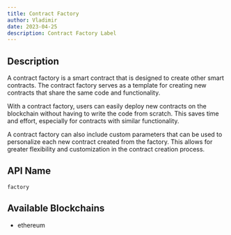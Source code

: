 ```yaml
---
title: Contract Factory
author: Vladimir
date: 2023-04-25
description: Contract Factory Label
---
```


## Description
A contract factory is a smart contract that is designed to create other smart contracts.
The contract factory serves as a template for creating new contracts that share the same code and functionality.

With a contract factory, users can easily deploy new contracts on the blockchain without having to write the code from 
scratch. This saves time and effort, especially for contracts with similar functionality.

A contract factory can also include custom parameters that can be used to personalize each new contract created from the factory. This allows for greater flexibility and customization in the contract creation process.


## API Name

`factory`

## Available Blockchains

* ethereum